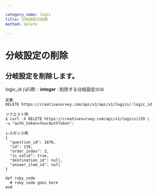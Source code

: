 ```yaml
---

category_name: logic
title: 分岐設定の削除
method: delete

---
```


# 分岐設定の削除

## 分岐設定を削除します。

logic_id _(必須)_:
: __integer__
: 削除する分岐設定のid

~~~
定義
DELETE https://creativesurvey.com/api/v1/api/v1/logics/:logic_id

リクエスト例
$ curl -X DELETE https://creativesurvey.com/api/v1/logics/139 \
-u "auth_token=YourAuthToken":

レスポンス例
{
  "question_id": 1876,
  "id": 139,
  "order_index": 3,
  "is_valid": true,
  "destination_id": null,
  "answer_item_id": null
}

~~~

~~~
def ruby_code
  # ruby code goes here
end
~~~

